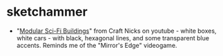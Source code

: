 # sketchammer

- "[Modular Sci-Fi Buildings](https://youtu.be/uad4OVCMSw8)" from Craft Nicks on youtube -
  white boxes, white cars - with black, hexagonal lines,
  and some transparent blue accents.
  Reminds me of the "Mirror's Edge" videogame.
